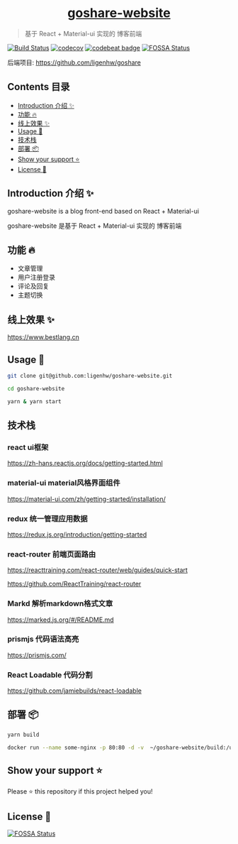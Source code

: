 <h1 align="center"><a href="https://www.bestlang.cn" target="_blank">goshare-website</a></h1>

> 基于 React + Material-ui 实现的 博客前端


[![Build Status](https://travis-ci.org/ligenhw/goshare-website.svg?branch=master)](https://travis-ci.org/ligenhw/goshare-website)
[![codecov](https://codecov.io/gh/ligenhw/goshare-website/branch/master/graph/badge.svg)](https://codecov.io/gh/ligenhw/goshare-website)
[![codebeat badge](https://codebeat.co/badges/d4eed87f-188e-414e-ab63-169af4583092)](https://codebeat.co/projects/github-com-ligenhw-goshare-website-master)
[![FOSSA Status](https://app.fossa.io/api/projects/git%2Bgithub.com%2Fligenhw%2Fgoshare-website.svg?type=shield)](https://app.fossa.io/projects/git%2Bgithub.com%2Fligenhw%2Fgoshare-website?ref=badge_shield)

后端项目: https://github.com/ligenhw/goshare


## Contents 目录

- [Introduction 介绍 ✨](#introduction-介绍-)
- [功能 🔥](#功能-)
- [线上效果 ✨](#线上效果-)
- [Usage 🚀](#Usage-)
- [技术栈 ](#技术栈)
- [部署 📦](#部署-)
- [Show your support ⭐️](#Show-your-support-)
- [License 📝](#License-)


## Introduction 介绍 ✨

goshare-website is a blog front-end based on React + Material-ui

goshare-website 是基于 React + Material-ui 实现的 博客前端


## 功能 🔥

* 文章管理
* 用户注册登录
* 评论及回复
* 主题切换

## 线上效果 ✨

https://www.bestlang.cn


## Usage 🚀

```bash
git clone git@github.com:ligenhw/goshare-website.git

cd goshare-website

yarn & yarn start
```

## 技术栈

### react  ui框架

https://zh-hans.reactjs.org/docs/getting-started.html


### material-ui  material风格界面组件

https://material-ui.com/zh/getting-started/installation/


### redux  统一管理应用数据

https://redux.js.org/introduction/getting-started


### react-router  前端页面路由

https://reacttraining.com/react-router/web/guides/quick-start

https://github.com/ReactTraining/react-router


### Markd  解析markdown格式文章

https://marked.js.org/#/README.md


### prismjs  代码语法高亮

https://prismjs.com/


### React Loadable  代码分割

https://github.com/jamiebuilds/react-loadable


## 部署 📦

```bash
yarn build

docker run --name some-nginx -p 80:80 -d -v  ~/goshare-website/build:/usr/share/nginx/html nginx
```


## Show your support ⭐️

Please ⭐️ this repository if this project helped you!


## License 📝
[![FOSSA Status](https://app.fossa.io/api/projects/git%2Bgithub.com%2Fligenhw%2Fgoshare-website.svg?type=large)](https://app.fossa.io/projects/git%2Bgithub.com%2Fligenhw%2Fgoshare-website?ref=badge_large)